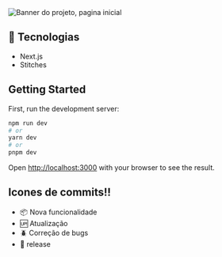 <img src="/banner-project.png" alt="Banner do projeto, pagina inicial">

## 🚀 Tecnologias

- Next.js
- Stitches

## Getting Started

First, run the development server:

```bash
npm run dev
# or
yarn dev
# or
pnpm dev
```

Open [http://localhost:3000](http://localhost:3000) with your browser to see the result.

## Icones de commits!!

- :package: Nova funcionalidade
- :up: Atualização
- :beetle: Correção de bugs
- :checkered_flag: release

##

